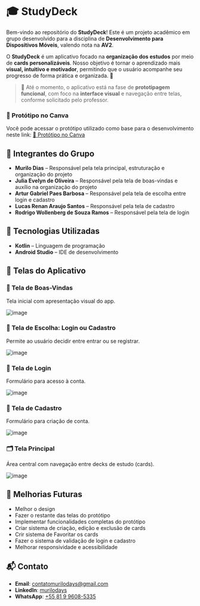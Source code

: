 # 🎓 StudyDeck

Bem-vindo ao repositório do **StudyDeck**!
Este é um projeto acadêmico em grupo desenvolvido para a disciplina de **Desenvolvimento para Dispositivos Móveis**, valendo nota na **AV2**.

O **StudyDeck** é um aplicativo focado na **organização dos estudos** por meio de **cards personalizáveis**.
Nosso objetivo é tornar o aprendizado mais **visual, intuitivo e motivador**, permitindo que o usuário acompanhe seu progresso de forma prática e organizada. 🚀

> 📌 Até o momento, o aplicativo está na fase de **prototipagem funcional**, com foco na **interface visual** e navegação entre telas, conforme solicitado pelo professor.

### 🎨 Protótipo no Canva

Você pode acessar o protótipo utilizado como base para o desenvolvimento neste link:
[🔗 Protótipo no Canva](https://www.canva.com/design/DAGiwAQGqSM/vg-anBZqCk9FuUlOeJhbRA/edit?utm_content=DAGiwAQGqSM&utm_campaign=designshare&utm_medium=link2&utm_source=sharebutton)

## 👥 Integrantes do Grupo

* **Murilo Dias** – Responsável pela tela principal, estruturação e organização do projeto
* **Julia Evelyn de Oliveira** – Responsável pela tela de boas-vindas e auxílio na organização do projeto
* **Artur Gabriel Paes Barbosa** – Responsável pela tela de escolha entre login e cadastro
* **Lucas Renan Araujo Santos** – Responsável pela tela de cadastro
* **Rodrigo Wollenberg de Souza Ramos** – Responsável pela tela de login

## 🚀 Tecnologias Utilizadas

* **Kotlin** – Linguagem de programação
* **Android Studio** – IDE de desenvolvimento

## 📱 Telas do Aplicativo

### 👋 Tela de Boas-Vindas

Tela inicial com apresentação visual do app.

![image](https://github.com/user-attachments/assets/d082f1e1-f399-4b47-bf2c-ea9ab9ae8698)

### 🔐 Tela de Escolha: Login ou Cadastro

Permite ao usuário decidir entre entrar ou se registrar.

![image](https://github.com/user-attachments/assets/b4bdce6f-59eb-45e2-b051-527d6273ccdc)

### 🔑 Tela de Login

Formulário para acesso à conta.

![image](https://github.com/user-attachments/assets/4ea0c53d-8f27-4c45-a176-0ccb1fb5d97d)

### 📝 Tela de Cadastro

Formulário para criação de conta.

![image](https://github.com/user-attachments/assets/2bb98725-0e4c-41b1-9abf-af0c1ee56f0b)

### 🗂️ Tela Principal

Área central com navegação entre decks de estudo (cards).

![image](https://github.com/user-attachments/assets/241ffa73-4884-4024-803d-1a7769566872)

## 🔮 Melhorias Futuras

* Melhor o design
* Fazer o restante das telas do protótipo
* Implementar funcionalidades completas do protótipo
* Criar sistema de criação, edição e exclusão de cards
* Crir sistema de Favoritar os cards
* Fazer o sistema de validação de login e cadastro
* Melhorar responsividade e acessibilidade

## 📬 Contato

* **Email**: [contatomurilodays@gmail.com](mailto:contatomurilodays@gmail.com)
* **LinkedIn**: [murilodays](https://www.linkedin.com/in/murilodays/)
* **WhatsApp**: [+55 81 9 9608-5335](https://wa.me/message/ONXRU2RSDSNEE1)
